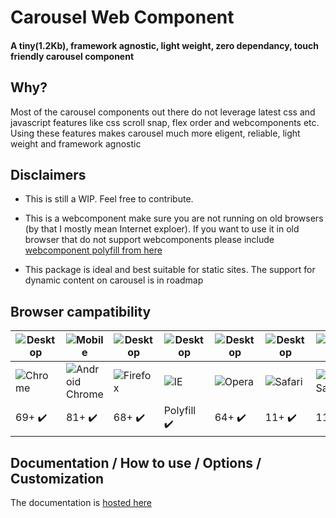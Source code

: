 # Carousel Web Component
#### **A tiny(1.2Kb), framework agnostic, light weight, zero dependancy, touch friendly carousel component**

## Why?
Most of the carousel components out there do not leverage latest css and javascript features like css scroll snap, flex order and webcomponents etc. Using these features makes carousel much more eligent, reliable, light weight and framework agnostic

## Disclaimers
- This is still a WIP. Feel free to contribute.

- This is a webcomponent make sure you are not running on old browsers (by that I mostly mean Internet exploer). If you want to use it in old browser that do not support webcomponents please include [webcomponent polyfill from here](https://www.webcomponents.org/polyfills)

- This package is ideal and best suitable for static sites. The support for dynamic content on carousel is in roadmap 


## Browser campatibility
| ![Desktop](https://developer.mozilla.org/static/platforms/desktop.d6def92f82da.svg) | ![Mobile](https://developer.mozilla.org/static/platforms/mobile.d9737f9e22aa.svg) | ![Desktop](https://developer.mozilla.org/static/platforms/desktop.d6def92f82da.svg) | ![Desktop](https://developer.mozilla.org/static/platforms/desktop.d6def92f82da.svg) | ![Desktop](https://developer.mozilla.org/static/platforms/desktop.d6def92f82da.svg) | ![Desktop](https://developer.mozilla.org/static/platforms/desktop.d6def92f82da.svg) | ![Mobile](https://developer.mozilla.org/static/platforms/mobile.d9737f9e22aa.svg) | ![Desktop](https://developer.mozilla.org/static/platforms/desktop.d6def92f82da.svg)
| --- | --- | --- | --- | --- | --- | --- | --- |
| ![Chrome](https://raw.github.com/alrra/browser-logos/main/src/chrome/chrome_32x32.png) | ![Android Chrome](https://raw.github.com/alrra/browser-logos/main/src/chrome/chrome_32x32.png) | ![Firefox](https://raw.github.com/alrra/browser-logos/main/src/firefox/firefox_32x32.png) | ![IE](https://raw.githubusercontent.com/alrra/browser-logos/main/src/archive/internet-explorer_9-11/internet-explorer_9-11_32x32.png) | ![Opera](https://raw.github.com/alrra/browser-logos/main/src/opera/opera_32x32.png) | ![Safari](https://raw.github.com/alrra/browser-logos/main/src/safari/safari_32x32.png) | ![Ios Safari](https://raw.github.com/alrra/browser-logos/main/src/safari/safari_32x32.png) | ![Edge](https://raw.githubusercontent.com/alrra/browser-logos/main/src/edge/edge_32x32.png)
| 69+ :heavy_check_mark: | 81+ :heavy_check_mark: | 68+ :heavy_check_mark: | Polyfill :heavy_check_mark: | 64+ :heavy_check_mark: | 11+ :heavy_check_mark: | 11+ :heavy_check_mark: | 79+ :heavy_check_mark: 

## Documentation / How to use / Options / Customization
The documentation is [hosted here](https://technikhil314.surge.sh/docs/carousel/introduction)

